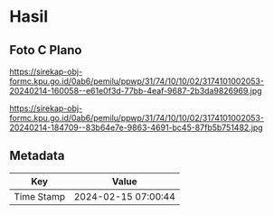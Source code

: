 # Hasil

## Foto C Plano

https://sirekap-obj-formc.kpu.go.id/0ab6/pemilu/ppwp/31/74/10/10/02/3174101002053-20240214-160058--e61e0f3d-77bb-4eaf-9687-2b3da9826969.jpg

https://sirekap-obj-formc.kpu.go.id/0ab6/pemilu/ppwp/31/74/10/10/02/3174101002053-20240214-184709--83b64e7e-9863-4691-bc45-87fb5b751482.jpg


## Metadata

| Key        | Value               |
| ---------- | ------------------- |
| Time Stamp | 2024-02-15 07:00:44 |



